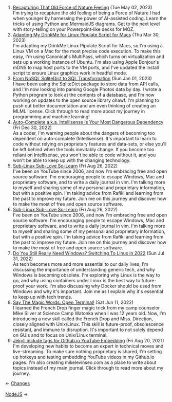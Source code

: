 <ol>
<li><a href="/blog/recapturing-that-old-force-of-nature-feeling/">Recapturing That Old Force of Nature Feeling</a> (Tue May 02, 2023)
<br/>I'm trying to recapture the old feeling of being a Force of Nature I had when younger by harnessing the power of AI-assisted coding. Learn the tricks of using Python and MermaidJS diagrams. Get to the next level with story-telling on your Powerpoint-like decks for MOZ.</li>
<li><a href="/blog/adapting-my-drinkme-for-linux-pipulate-script-for-macs/">Adapting My DrinkMe for Linux Pipulate Script for Macs</a> (Thu Mar 30, 2023)
<br/>I'm adapting my DrinkMe Linux Pipulate Script for Macs, so I'm using a Linux VM on a Mac for the most precise code execution. To make this easy, I'm using Canonical's MultiPass, which turns on virtualization and sets up a working instance of Ubuntu. I'm also using Apple Bonjour's mDNS to map host ports to the VM ports, and I've updated the install script to ensure Linux graphics work in headful mode.</li>
<li><a href="/blog/from-nosql-sqlitedict-to-sql-transformation/">From NoSQL SqliteDict to SQL Transformation</a> (Sun Jan 01, 2023)
<br/>I have been using the SqliteDict package to store data from API calls, and I'm now looking into parsing Google Photos data by day. I wrote a Python program to look at the contents of a database, and I'm now working on updates to the open source library ohawf. I'm planning to push out better documentation and am even thinking of creating an MLML license. Click through to read more about my journey in programming and machine learning!</li>
<li><a href="/blog/auto-complete-a-k-a-intellisense-is-your-most-dangerous-dependency/">Auto-Complete a.k.a. Intellisense Is Your Most Dangerous Dependency</a> (Fri Dec 30, 2022)
<br/>As a coder, I'm warning people about the dangers of becoming too dependent on auto-complete (Intellisense). It's important to learn to code without relying on proprietary features and data-sets, or else you'll be left behind when the tools inevitably change. If you become too reliant on Intellisense, you won't be able to code without it, and you won't be able to keep up with the changing technology.</li>
<li><a href="/blog/sub-linux-sub-love-so-learn/">Sub-Linux Sub-Love So-Learn</a> (Fri Aug 26, 2022)
<br/>I've been on YouTube since 2006, and now I'm embracing free and open source software. I'm encouraging people to escape Windows, Mac and proprietary software, and to write a daily journal in vim. I'm talking more to myself and sharing some of my personal and proprietary information, but with a positive spin. I'm taking advice from Rafiki and learning from the past to improve my future. Join me on this journey and discover how to make the most of free and open source software.</li>
<li><a href="/blog/sub-linux-sub-love-so-learn/">Sub-Linux Sub-Love So-Learn</a> (Fri Aug 26, 2022)
<br/>I've been on YouTube since 2006, and now I'm embracing free and open source software. I'm encouraging people to escape Windows, Mac and proprietary software, and to write a daily journal in vim. I'm talking more to myself and sharing some of my personal and proprietary information, but with a positive spin. I'm taking advice from Rafiki and learning from the past to improve my future. Join me on this journey and discover how to make the most of free and open source software.</li>
<li><a href="/blog/do-you-still-really-need-windows-switching-to-linux-in-2022/">Do You Still Really Need Windows? Switching To Linux in 2022</a> (Sun Jul 31, 2022)
<br/>As tech becomes more and more essential to our daily lives, I'm discussing the importance of understanding generic tech, and why Windows is becoming obsolete. I'm exploring why Linux is the way to go, and why using containers under Linux is the best way to future-proof your work. I'm also discussing why Docker should be used from Windows and why it's important. Join me as I explain why it's essential to keep up with tech trends.</li>
<li><a href="/blog/say-the-magic-words-open-terminal/">Say The Magic Words: Open Terminal!</a> (Sat Jun 11, 2022)
<br/>I learned the French Drop finger magic trick from my camp counselor Mike Silver at Science Camp Watonka when I was 12 years old. Now, I'm introducing a new skill called the French Drop and Miss. Direction, closely aligned with Unix/Linux. This skill is future-proof, obsolescence resistant, and immune to disruption. It's important to not solely depend on GUIs and to focus on Unix/Linux terminal.</li>
<li><a href="/blog/jekyll-include-tags-for-github-io-youtube-embedding/">Jekyll include tags for Github.io YouTube Embedding</a> (Fri Aug 20, 2021)
<br/>I'm developing new habits to become an expert in technical moves and live-streaming. To make sure nothing proprietary is shared, I'm setting up hotkeys and testing embedding YouTube videos in my Github.io pages. I'm also creating mikelevinseo.com as a place to write about topics instead of my main journal. Click through to read more about my journey.</li>
</ol>
<div class="arrow-links"><div class="post-nav-prev"><span class="arrow">&larr;&nbsp;</span><a href="/change/">Changes</a></div> &nbsp; <div class="post-nav-next"><a href="/nodejs/">NodeJS</a><span class="arrow">&nbsp;&rarr;</span></div></div>